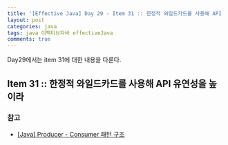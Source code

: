 ```yaml
---
title: '[Effective Java] Day 29 - Item 31 :: 한정적 와일드카드를 사용해 API 유연성을 높이라'
layout: post
categories: java
tags: java 이펙티브자바 effectiveJava
comments: true
---
```


Day29에서는 item 31에 대한 내용을 다룬다.

## Item 31 :: 한정적 와일드카드를 사용해 API 유연성을 높이라


### 참고
- [[Java] Producer - Consumer 패턴 구조](https://hochoon-dev.tistory.com/entry/Java-Producer-Consumer-%ED%8C%A8%ED%84%B4-%EA%B5%AC%EC%A1%B0)